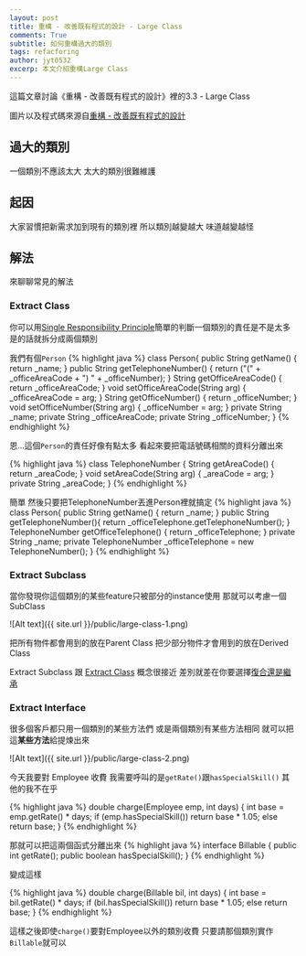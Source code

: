 ```yaml
---
layout: post
title: 重構 - 改善既有程式的設計 - Large Class
comments: True
subtitle: 如何重構過大的類別
tags: refacforing
author: jyt0532
excerp: 本文介紹重構Large Class
---
```


這篇文章討論《重構 - 改善既有程式的設計》裡的3.3 - Large Class

圖片以及程式碼來源自[重構 - 改善既有程式的設計](https://www.tenlong.com.tw/products/9789861547534)


## 過大的類別

一個類別不應該太大 太大的類別很難維護

## 起因 

大家習慣把新需求加到現有的類別裡 所以類別越變越大 味道越變越怪

## 解法

來聊聊常見的解法

### Extract Class

你可以用[Single Responsibility Principle](/2020/03/18/srp/)簡單的判斷一個類別的責任是不是太多 是的話就拆分成兩個類別

我們有個`Person`
{% highlight java %}
class Person{
  public String getName() {
    return _name; 
  }
  public String getTelephoneNumber() {
    return ("(" + _officeAreaCode + ") " + _officeNumber);
  }
  String getOfficeAreaCode() {
    return _officeAreaCode; 
  }
  void setOfficeAreaCode(String arg) { 
    _officeAreaCode = arg;
  }
  String getOfficeNumber() {
    return _officeNumber; 
  }
  void setOfficeNumber(String arg) { 
    _officeNumber = arg;
  }
  private String _name;
  private String _officeAreaCode; 
  private String _officeNumber;
}
{% endhighlight %}

恩...這個`Person`的責任好像有點太多 看起來要把電話號碼相關的資料分離出來


{% highlight java %}
class TelephoneNumber { 
  String getAreaCode() {
    return _areaCode; 
  }
  void setAreaCode(String arg) { 
    _areaCode = arg;
  }
  private String _areaCode; 
}
{% endhighlight %}

簡單 然後只要把TelephoneNumber丟進Person裡就搞定
{% highlight java %}
class Person{
  public String getName() {
    return _name; 
  }
  public String getTelephoneNumber(){
    return _officeTelephone.getTelephoneNumber();
  }
  TelephoneNumber getOfficeTelephone() {
    return _officeTelephone; 
  }
  private String _name;
  private TelephoneNumber _officeTelephone = new TelephoneNumber();
}
{% endhighlight %}

### Extract Subclass

當你發現你這個類別的某些feature只被部分的instance使用 那就可以考慮一個SubClass

![Alt text]({{ site.url }}/public/large-class-1.png)

把所有物件都會用到的放在Parent Class 把少部分物件才會用到的放在Derived Class

Extract Subclass 跟 [Extract Class](#extract-class) 概念很接近 差別就差在你要選擇[復合還是繼承](/2018/05/05/favor-composition-over-inheritance/)

### Extract Interface

很多個客戶都只用一個類別的某些方法們 或是兩個類別有某些方法相同 就可以把這**某些方法**給提煉出來

![Alt text]({{ site.url }}/public/large-class-2.png)

今天我要對 Employee 收費 我需要呼叫的是`getRate()`跟`hasSpecialSkill()` 其他的我不在乎

{% highlight java %}
double charge(Employee emp, int days) { 
  int base = emp.getRate() * days;
  if (emp.hasSpecialSkill())
    return base * 1.05; 
  else return base;
}
{% endhighlight %}

那就可以把這兩個函式分離出來
{% highlight java %}
interface Billable {
  public int getRate();
  public boolean hasSpecialSkill();
}
{% endhighlight %}

變成這樣

{% highlight java %}
double charge(Billable bil, int days) { 
  int base = bil.getRate() * days; 
  if (bil.hasSpecialSkill())
    return base * 1.05; 
  else return base;
}
{% endhighlight %}

這樣之後即使`charge()`要對Employee以外的類別收費 只要請那個類別實作`Billable`就可以

